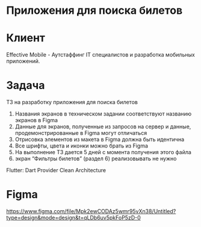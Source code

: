 # Приложения для поиска билетов
# Клиент
Effective Mobile - Аутстаффинг IT специалистов и разработка мобильных приложений.

# Задача
ТЗ на разработку приложения для поиска билетов
  1. Названия экранов в техническом задании соответствуют названию экранов в Figma
  2. Данные для экранов, полученные из запросов на сервер и данные, продемонстрированные в Figma могут отличаться
  3. Отрисовка элементов из макета в Figma должна быть идентична
  4. Все шрифты, цвета и иконки можно брать из Figma
  5. На выполнение ТЗ дается 5 дней с момента получения этого файла
  6. экран “Фильтры билетов” (раздел 6) реализовывать не нужно

Flutter:
    Dart
    ﻿﻿Provider
    ﻿﻿Clean Architecture

# Figma
https://www.figma.com/file/Mpk2ewCODAz5wmr95vXn38/Untitled?type=design&mode=design&t=qLDb6uv5pkFoP5zD-0




